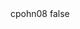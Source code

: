 <?xml version="1.0" encoding="UTF-8"?>
<CustomMetadata xmlns="http://soap.sforce.com/2006/04/metadata">
    <label>cpohn08</label>
    <protected>false</protected>
</CustomMetadata>
